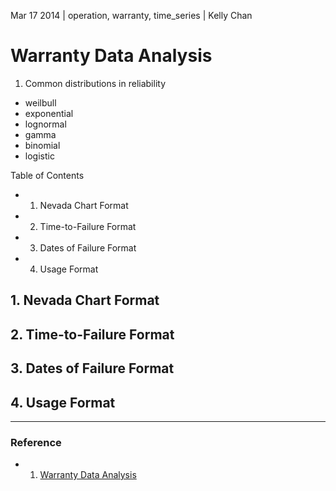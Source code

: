 Mar 17 2014 | operation, warranty, time_series | Kelly Chan
# Warranty Data Analysis

1. Common distributions in reliability

- weilbull
- exponential
- lognormal
- gamma
- binomial
- logistic

Table of Contents
- 1. Nevada Chart Format
- 2. Time-to-Failure Format
- 3. Dates of Failure Format
- 4. Usage Format

## 1. Nevada Chart Format
## 2. Time-to-Failure Format
## 3. Dates of Failure Format
## 4. Usage Format

---
### Reference
- 1. [Warranty Data Analysis](http://reliawiki.org/index.php/Warranty_Data_Analysis)
